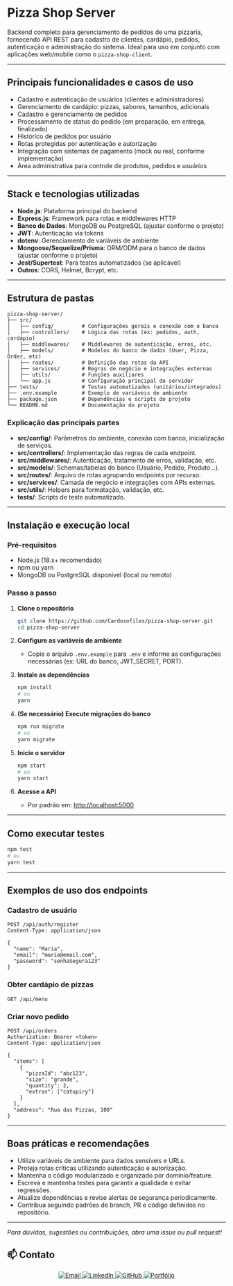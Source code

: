 # Pizza Shop Server

Backend completo para gerenciamento de pedidos de uma pizzaria, fornecendo API REST para cadastro de clientes, cardápio, pedidos, autenticação e administração do sistema. Ideal para uso em conjunto com aplicações web/mobile como o `pizza-shop-client`.

---

## Principais funcionalidades e casos de uso

- Cadastro e autenticação de usuários (clientes e administradores)
- Gerenciamento de cardápio: pizzas, sabores, tamanhos, adicionais
- Cadastro e gerenciamento de pedidos
- Processamento de status do pedido (em preparação, em entrega, finalizado)
- Histórico de pedidos por usuário
- Rotas protegidas por autenticação e autorização
- Integração com sistemas de pagamento (mock ou real, conforme implementação)
- Área administrativa para controle de produtos, pedidos e usuários

---

## Stack e tecnologias utilizadas

- **Node.js**: Plataforma principal do backend
- **Express.js**: Framework para rotas e middlewares HTTP
- **Banco de Dados**: MongoDB ou PostgreSQL (ajustar conforme o projeto)
- **JWT**: Autenticação via tokens
- **dotenv**: Gerenciamento de variáveis de ambiente
- **Mongoose/Sequelize/Prisma**: ORM/ODM para o banco de dados (ajustar conforme o projeto)
- **Jest/Supertest**: Para testes automatizados (se aplicável)
- **Outros**: CORS, Helmet, Bcrypt, etc.

---

## Estrutura de pastas

```
pizza-shop-server/
├── src/
│   ├── config/         # Configurações gerais e conexão com o banco
│   ├── controllers/    # Lógica das rotas (ex: pedidos, auth, cardápio)
│   ├── middlewares/    # Middlewares de autenticação, erros, etc.
│   ├── models/         # Modelos do banco de dados (User, Pizza, Order, etc)
│   ├── routes/         # Definição das rotas da API
│   ├── services/       # Regras de negócio e integrações externas
│   ├── utils/          # Funções auxiliares
│   └── app.js          # Configuração principal do servidor
├── tests/              # Testes automatizados (unitários/integrados)
├── .env.example        # Exemplo de variáveis de ambiente
├── package.json        # Dependências e scripts do projeto
└── README.md           # Documentação do projeto
```

### Explicação das principais partes

- **src/config/**: Parâmetros do ambiente, conexão com banco, inicialização de serviços.
- **src/controllers/**: Implementação das regras de cada endpoint.
- **src/middlewares/**: Autenticação, tratamento de erros, validação, etc.
- **src/models/**: Schemas/tabelas do banco (Usuário, Pedido, Produto…).
- **src/routes/**: Arquivo de rotas agrupando endpoints por recurso.
- **src/services/**: Camada de negócio e integrações com APIs externas.
- **src/utils/**: Helpers para formatação, validação, etc.
- **tests/**: Scripts de teste automatizado.

---

## Instalação e execução local

### Pré-requisitos

- Node.js (18.x+ recomendado)
- npm ou yarn
- MongoDB ou PostgreSQL disponível (local ou remoto)

### Passo a passo

1. **Clone o repositório**
   ```bash
   git clone https://github.com/Cardosofiles/pizza-shop-server.git
   cd pizza-shop-server
   ```

2. **Configure as variáveis de ambiente**
   - Copie o arquivo `.env.example` para `.env` e informe as configurações necessárias (ex: URL do banco, JWT_SECRET, PORT).

3. **Instale as dependências**
   ```bash
   npm install
   # ou
   yarn
   ```

4. **(Se necessário) Execute migrações do banco**
   ```bash
   npm run migrate
   # ou
   yarn migrate
   ```

5. **Inicie o servidor**
   ```bash
   npm start
   # ou
   yarn start
   ```

6. **Acesse a API**
   - Por padrão em: [http://localhost:5000](http://localhost:5000)

---

## Como executar testes

```bash
npm test
# ou
yarn test
```

---

## Exemplos de uso dos endpoints

### Cadastro de usuário

```http
POST /api/auth/register
Content-Type: application/json

{
  "name": "Maria",
  "email": "maria@email.com",
  "password": "senhaSegura123"
}
```

### Obter cardápio de pizzas

```http
GET /api/menu
```

### Criar novo pedido

```http
POST /api/orders
Authorization: Bearer <token>
Content-Type: application/json

{
  "items": [
    {
      "pizzaId": "abc123",
      "size": "grande",
      "quantity": 2,
      "extras": ["catupiry"]
    }
  ],
  "address": "Rua das Pizzas, 100"
}
```

---

## Boas práticas e recomendações

- Utilize variáveis de ambiente para dados sensíveis e URLs.
- Proteja rotas críticas utilizando autenticação e autorização.
- Mantenha o código modularizado e organizado por domínio/feature.
- Escreva e mantenha testes para garantir a qualidade e evitar regressões.
- Atualize dependências e revise alertas de segurança periodicamente.
- Contribua seguindo padrões de branch, PR e código definidos no repositório.

---

*Para dúvidas, sugestões ou contribuições, abra uma issue ou pull request!*

## 📫 Contato

<div align="center">

<a href="mailto:cardosofiles@outlook.com">
  <img src="https://img.shields.io/badge/Email-0078D4?style=for-the-badge&logo=microsoftoutlook&logoColor=white" alt="Email"/>
</a>
<a href="https://www.linkedin.com/in/joaobatista-dev/" target="_blank">
  <img src="https://img.shields.io/badge/LinkedIn-0A66C2?style=for-the-badge&logo=linkedin&logoColor=white" alt="LinkedIn"/>
</a>
<a href="https://github.com/Cardosofiles" target="_blank">
  <img src="https://img.shields.io/badge/GitHub-181717?style=for-the-badge&logo=github&logoColor=white" alt="GitHub"/>
</a>
<a href="https://cardosofiles.dev/" target="_blank">
  <img src="https://img.shields.io/badge/Portfólio-222222?style=for-the-badge&logo=about.me&logoColor=white" alt="Portfólio"/>
</a>

</div>
